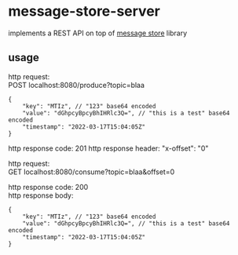 # message-store-server

implements a REST API on top of [message store](https://github.com/mmcnicol/message-store) library

## usage

http request:  
POST localhost:8080/produce?topic=blaa
```
{
    "key": "MTIz", // "123" base64 encoded
    "value": "dGhpcyBpcyBhIHRlc3Q=", // "this is a test" base64 encoded
    "timestamp": "2022-03-17T15:04:05Z"
}
```

http response code: 201
http response header: "x-offset": "0" 


http request:  
GET localhost:8080/consume?topic=blaa&offset=0

http response code: 200  
http response body:
```
{
    "key": "MTIz", // "123" base64 encoded
    "value": "dGhpcyBpcyBhIHRlc3Q=", // "this is a test" base64 encoded
    "timestamp": "2022-03-17T15:04:05Z"
}
```
